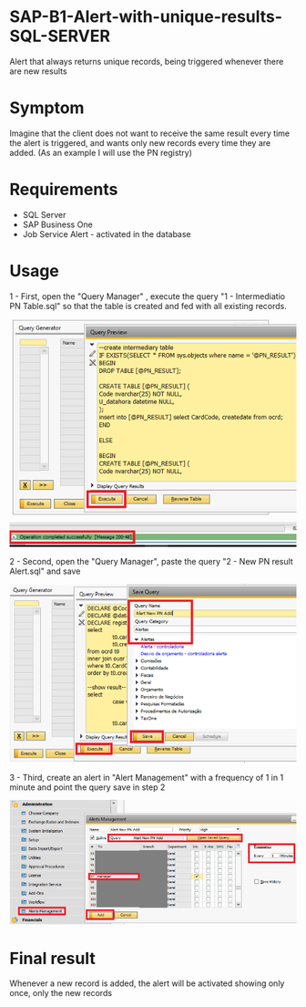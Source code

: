 # SAP-B1-Alert-with-unique-results-SQL-SERVER

Alert that always returns unique records, being triggered whenever there are new results

# Symptom

Imagine that the client does not want to receive the same result every time the alert is triggered, and wants only new records every time they are added. (As an example I will use the PN registry)

# Requirements

* SQL Server
* SAP Business One
* Job Service Alert - activated in the database

# Usage

1 - First, open the "Query Manager" , execute the query "1 - Intermediatio PN Table.sql" so that the table is created and fed with all existing records.

![Screenshot](img/1.png)

2 - Second, open the "Query Manager", paste the query "2 - New PN result Alert.sql" and save

![Screenshot](img/2.png)

3 - Third, create an alert in "Alert Management" with a frequency of 1 in 1 minute and point the query save in step 2

![Screenshot](img/3.png)

# Final result

Whenever a new record is added, the alert will be activated showing only once, only the new records


